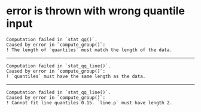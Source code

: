 # error is thrown with wrong quantile input

    Computation failed in `stat_qq()`.
    Caused by error in `compute_group()`:
    ! The length of `quantiles` must match the length of the data.

---

    Computation failed in `stat_qq_line()`.
    Caused by error in `compute_group()`:
    ! `quantiles` must have the same length as the data.

---

    Computation failed in `stat_qq_line()`.
    Caused by error in `compute_group()`:
    ! Cannot fit line quantiles 0.15. `line.p` must have length 2.

